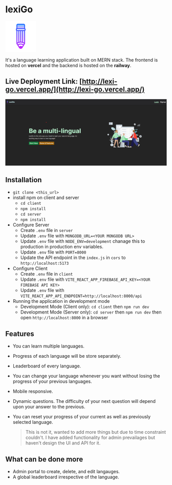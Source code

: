 # lexiGo

![lexiGo](./assets/icons8-pencil-96.png)

It's a language learning application built on MERN stack. The frontend is hosted on **vercel** and the backend is hosted on the **railway**.

## Live Deployment Link: [http://lexi-go.vercel.app/](http://lexi-go.vercel.app/)

![lexiGo](./assets/Screenshot%202023-08-19%20183204.png)

## Installation

- `git clone <this_url>`
- install npm on client and server
  - `cd client`
  - `npm install`
  - `cd server`
  - `npm install`
- Configure Server
  - Create `.env` file in `server`
  - Update `.env` file with `MONGODB_URL=<YOUR MONGODB URL>`
  - Update `.env` file with `NODE_ENV=development` chanage this to production in production env variables.
  - Update `.env` file with `PORT=8000`
  - Update the API endpoint in the `index.js` in `cors` to `http://localhost:5173`
- Configure Client
  - Create `.env` file in `client`
  - Update `.env` file with `VITE_REACT_APP_FIREBASE_API_KEY=<YOUR FIREBASE API KEY>`
  - Update `.env` file with `VITE_REACT_APP_API_ENDPOINT=http://localhost:8000/api`
- Running the application in development mode
  - Development Mode (Client only): `cd client` then `npm run dev`
  - Development Mode (Server only): `cd server` then `npm run dev` then open `http://localhost:8000` in a browser

## Features

- You can learn multiple languages.
- Progress of each language will be store separately.
- Leaderboard of every language.
- You can change your language whenever you want without losing the progress of your previous languages.
- Mobile responsive.
- Dynamic questions. The difficulty of your next question will depend upon your answer to the previous.
- You can reset your progress of your current as well as previously selected language.

  > This is not it, wanted to add more things but due to time constraint couldn't. I have added functionality for admin prevailages but haven't design the UI and API for it.

## What can be done more

- Admin portal to create, delete, and edit langauges.
- A global leaderboard irrespective of the language.
